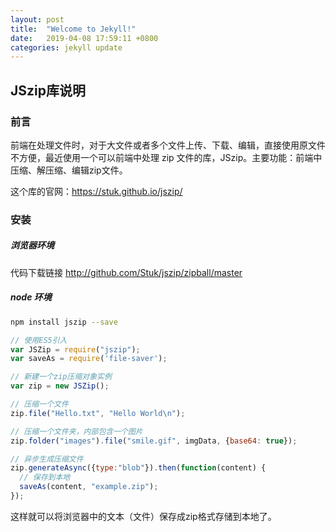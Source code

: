 ```yaml
---
layout: post
title:  "Welcome to Jekyll!"
date:   2019-04-08 17:59:11 +0800
categories: jekyll update
---
```


## JSzip库说明

### 前言

前端在处理文件时，对于大文件或者多个文件上传、下载、编辑，直接使用原文件不方便，最近使用一个可以前端中处理 zip 文件的库，JSzip。主要功能：前端中压缩、解压缩、编辑zip文件。

这个库的官网：https://stuk.github.io/jszip/

### 安装

##### 浏览器环境

代码下载链接 http://github.com/Stuk/jszip/zipball/master

##### node 环境

~~~bash
npm install jszip --save
~~~

~~~js
// 使用ES5引入
var JSZip = require("jszip");
var saveAs = require('file-saver');

// 新建一个zip压缩对象实例
var zip = new JSZip();

// 压缩一个文件
zip.file("Hello.txt", "Hello World\n");

// 压缩一个文件夹，内部包含一个图片
zip.folder("images").file("smile.gif", imgData, {base64: true});

// 异步生成压缩文件
zip.generateAsync({type:"blob"}).then(function(content) {
  // 保存到本地
  saveAs(content, "example.zip");
});
~~~

这样就可以将浏览器中的文本（文件）保存成zip格式存储到本地了。